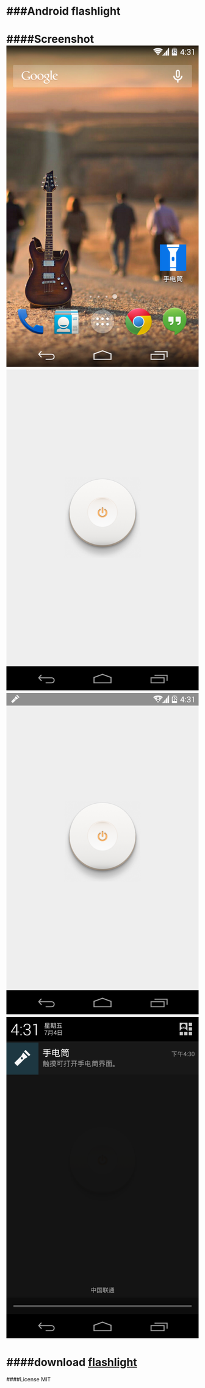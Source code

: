 ###Android flashlight
======
####Screenshot
![screenshot](screenshots/1.png)
![screenshot](screenshots/2.png)
![screenshot](screenshots/3.png)
![screenshot](screenshots/4.png)
======
####download
[flashlight](flashlight.apk)
======
####License
MIT
